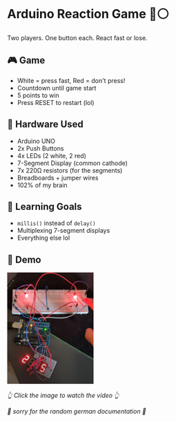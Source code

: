 # Arduino Reaction Game 🔴⚪

Two players. One button each. React fast or lose.

## 🎮 Game
- White = press fast, Red = don't press!
- Countdown until game start
- 5 points to win
- Press RESET to restart (lol) 

## 🔧 Hardware Used
- Arduino UNO
- 2x Push Buttons
- 4x LEDs (2 white, 2 red)
- 7-Segment Display (common cathode)
- 7x 220Ω resistors (for the segments)
- Breadboards + jumper wires
- 102% of my brain

## 🧠 Learning Goals
- `millis()` instead of `delay()`
- Multiplexing 7-segment displays
- Everything else lol

## 📸 Demo
<a href="https://streamable.com/3hbehw">
  <img src="image.png" width="200" alt="Reaction Game Demo"/>
</a>
<br>
  <p><em>👆 Click the image to watch the video 👆</em></p>

<p><em>🐔 sorry for the random german documentation 🐔 </em></p>

